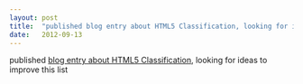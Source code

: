 ```yaml
---
layout: post
title:  "published blog entry about HTML5 Classification, looking for ideas to improve this list"
date:   2012-09-13
---
```


published <a href="http://dret.typepad.com/dretblog/2012/09/html5-classification.html">blog entry about HTML5 Classification</a>, looking for ideas to improve this list